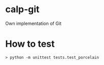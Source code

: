 # calp-git
Own implementation of Git 

# How to test

```
> python -m unittest tests.test_porcelain
```
